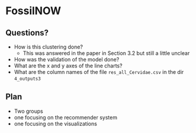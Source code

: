 # FossilNOW

## Questions?

- How is this clustering done?
  - This was answered in the paper in Section 3.2 but still a little unclear
- How was the validation of the model done?
- What are the x and y axes of the line charts?
- What are the column names of the file `res_all_Cervidae.csv` in the dir `4_outputs3`

## Plan

- Two groups
-   one focusing on the recommender system
-   one focusing on the visualizations
